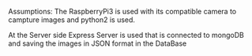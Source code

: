 Assumptions: The RaspberryPi3 is used with its compatible camera to campture images and python2 is used.

At the Server side Express Server is used that is connected to mongoDB and saving the images in JSON format in 
the DataBase
